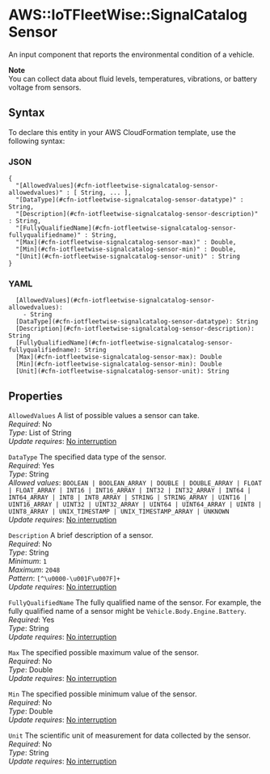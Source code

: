 # AWS::IoTFleetWise::SignalCatalog Sensor<a name="aws-properties-iotfleetwise-signalcatalog-sensor"></a>

An input component that reports the environmental condition of a vehicle\.

**Note**  
You can collect data about fluid levels, temperatures, vibrations, or battery voltage from sensors\.

## Syntax<a name="aws-properties-iotfleetwise-signalcatalog-sensor-syntax"></a>

To declare this entity in your AWS CloudFormation template, use the following syntax:

### JSON<a name="aws-properties-iotfleetwise-signalcatalog-sensor-syntax.json"></a>

```
{
  "[AllowedValues](#cfn-iotfleetwise-signalcatalog-sensor-allowedvalues)" : [ String, ... ],
  "[DataType](#cfn-iotfleetwise-signalcatalog-sensor-datatype)" : String,
  "[Description](#cfn-iotfleetwise-signalcatalog-sensor-description)" : String,
  "[FullyQualifiedName](#cfn-iotfleetwise-signalcatalog-sensor-fullyqualifiedname)" : String,
  "[Max](#cfn-iotfleetwise-signalcatalog-sensor-max)" : Double,
  "[Min](#cfn-iotfleetwise-signalcatalog-sensor-min)" : Double,
  "[Unit](#cfn-iotfleetwise-signalcatalog-sensor-unit)" : String
}
```

### YAML<a name="aws-properties-iotfleetwise-signalcatalog-sensor-syntax.yaml"></a>

```
  [AllowedValues](#cfn-iotfleetwise-signalcatalog-sensor-allowedvalues): 
    - String
  [DataType](#cfn-iotfleetwise-signalcatalog-sensor-datatype): String
  [Description](#cfn-iotfleetwise-signalcatalog-sensor-description): String
  [FullyQualifiedName](#cfn-iotfleetwise-signalcatalog-sensor-fullyqualifiedname): String
  [Max](#cfn-iotfleetwise-signalcatalog-sensor-max): Double
  [Min](#cfn-iotfleetwise-signalcatalog-sensor-min): Double
  [Unit](#cfn-iotfleetwise-signalcatalog-sensor-unit): String
```

## Properties<a name="aws-properties-iotfleetwise-signalcatalog-sensor-properties"></a>

`AllowedValues`  <a name="cfn-iotfleetwise-signalcatalog-sensor-allowedvalues"></a>
A list of possible values a sensor can take\.  
*Required*: No  
*Type*: List of String  
*Update requires*: [No interruption](https://docs.aws.amazon.com/AWSCloudFormation/latest/UserGuide/using-cfn-updating-stacks-update-behaviors.html#update-no-interrupt)

`DataType`  <a name="cfn-iotfleetwise-signalcatalog-sensor-datatype"></a>
The specified data type of the sensor\.   
*Required*: Yes  
*Type*: String  
*Allowed values*: `BOOLEAN | BOOLEAN_ARRAY | DOUBLE | DOUBLE_ARRAY | FLOAT | FLOAT_ARRAY | INT16 | INT16_ARRAY | INT32 | INT32_ARRAY | INT64 | INT64_ARRAY | INT8 | INT8_ARRAY | STRING | STRING_ARRAY | UINT16 | UINT16_ARRAY | UINT32 | UINT32_ARRAY | UINT64 | UINT64_ARRAY | UINT8 | UINT8_ARRAY | UNIX_TIMESTAMP | UNIX_TIMESTAMP_ARRAY | UNKNOWN`  
*Update requires*: [No interruption](https://docs.aws.amazon.com/AWSCloudFormation/latest/UserGuide/using-cfn-updating-stacks-update-behaviors.html#update-no-interrupt)

`Description`  <a name="cfn-iotfleetwise-signalcatalog-sensor-description"></a>
A brief description of a sensor\.  
*Required*: No  
*Type*: String  
*Minimum*: `1`  
*Maximum*: `2048`  
*Pattern*: `[^\u0000-\u001F\u007F]+`  
*Update requires*: [No interruption](https://docs.aws.amazon.com/AWSCloudFormation/latest/UserGuide/using-cfn-updating-stacks-update-behaviors.html#update-no-interrupt)

`FullyQualifiedName`  <a name="cfn-iotfleetwise-signalcatalog-sensor-fullyqualifiedname"></a>
The fully qualified name of the sensor\. For example, the fully qualified name of a sensor might be `Vehicle.Body.Engine.Battery`\.  
*Required*: Yes  
*Type*: String  
*Update requires*: [No interruption](https://docs.aws.amazon.com/AWSCloudFormation/latest/UserGuide/using-cfn-updating-stacks-update-behaviors.html#update-no-interrupt)

`Max`  <a name="cfn-iotfleetwise-signalcatalog-sensor-max"></a>
The specified possible maximum value of the sensor\.  
*Required*: No  
*Type*: Double  
*Update requires*: [No interruption](https://docs.aws.amazon.com/AWSCloudFormation/latest/UserGuide/using-cfn-updating-stacks-update-behaviors.html#update-no-interrupt)

`Min`  <a name="cfn-iotfleetwise-signalcatalog-sensor-min"></a>
The specified possible minimum value of the sensor\.  
*Required*: No  
*Type*: Double  
*Update requires*: [No interruption](https://docs.aws.amazon.com/AWSCloudFormation/latest/UserGuide/using-cfn-updating-stacks-update-behaviors.html#update-no-interrupt)

`Unit`  <a name="cfn-iotfleetwise-signalcatalog-sensor-unit"></a>
The scientific unit of measurement for data collected by the sensor\.  
*Required*: No  
*Type*: String  
*Update requires*: [No interruption](https://docs.aws.amazon.com/AWSCloudFormation/latest/UserGuide/using-cfn-updating-stacks-update-behaviors.html#update-no-interrupt)